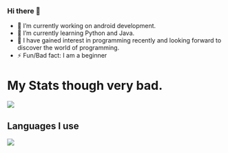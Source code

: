 ### Hi there 👋



- 🔭 I’m currently working on android development.
- 🌱 I’m currently learning Python and Java.
- 👯 I have gained interest in programming recently and looking forward to discover the world of programming.
- ⚡ Fun/Bad fact: I am a beginner


<div>
  <h1>My Stats though very bad.</h1>
  <img src="https://github-readme-stats.vercel.app/api?username=Nisarg007&&show_icons=true&theme=tokyonight&count_private=true">
  <h2>Languages I use</h2>
  <img src="https://github-readme-stats.vercel.app/api/top-langs/?username=Nisarg0007&theme=tokyonight">
</div>
